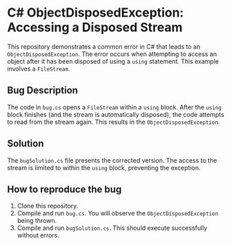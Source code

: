 # C# ObjectDisposedException: Accessing a Disposed Stream

This repository demonstrates a common error in C# that leads to an `ObjectDisposedException`. The error occurs when attempting to access an object after it has been disposed of using a `using` statement.  This example involves a `FileStream`.

## Bug Description
The code in `bug.cs` opens a `FileStream` within a `using` block.  After the `using` block finishes (and the stream is automatically disposed), the code attempts to read from the stream again. This results in the `ObjectDisposedException`. 

## Solution
The `bugSolution.cs` file presents the corrected version.  The access to the stream is limited to within the `using` block, preventing the exception.

## How to reproduce the bug
1. Clone this repository.
2. Compile and run `bug.cs`.  You will observe the `ObjectDisposedException` being thrown.
3. Compile and run `bugSolution.cs`. This should execute successfully without errors.
